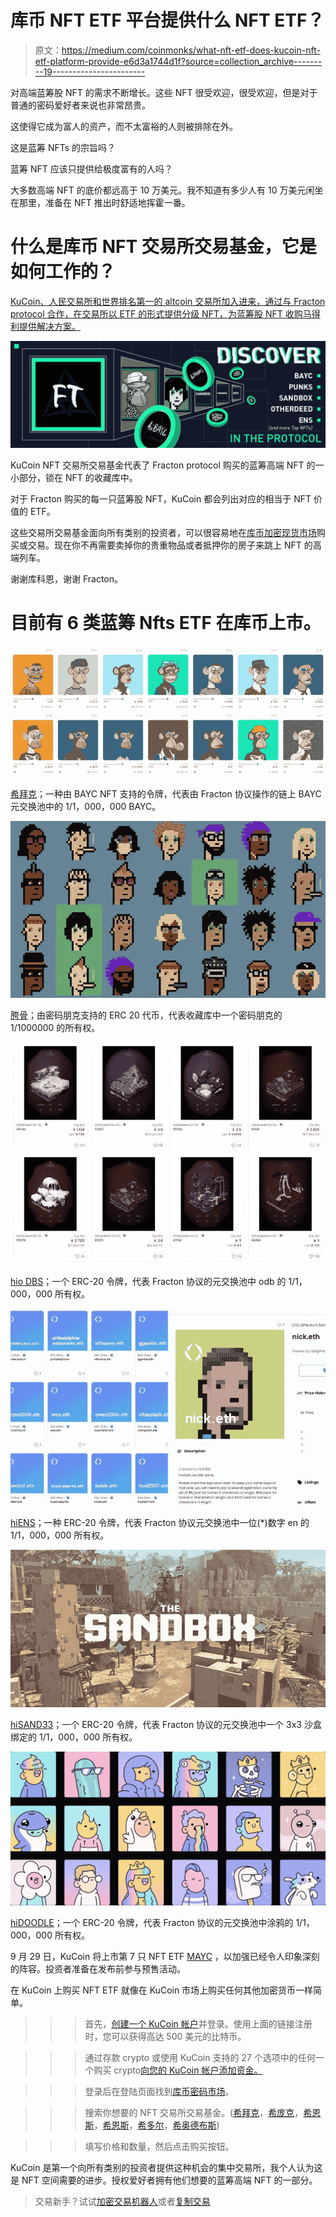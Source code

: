 # 库币 NFT ETF 平台提供什么 NFT ETF？

> 原文：<https://medium.com/coinmonks/what-nft-etf-does-kucoin-nft-etf-platform-provide-e6d3a1744d1f?source=collection_archive---------19----------------------->

对高端蓝筹股 NFT 的需求不断增长。这些 NFT 很受欢迎，很受欢迎，但是对于普通的密码爱好者来说也非常昂贵。

这使得它成为富人的资产，而不太富裕的人则被排除在外。

这是蓝筹 NFTs 的宗旨吗？

蓝筹 NFT 应该只提供给极度富有的人吗？

大多数高端 NFT 的底价都远高于 10 万美元。我不知道有多少人有 10 万美元闲坐在那里，准备在 NFT 推出时舒适地挥霍一番。

# 什么是库币 NFT 交易所交易基金，它是如何工作的？

[KuCoin、人民交易所和世界排名第一的 altcoin 交易所加入进来，通过与 Fracton protocol 合作，在交易所以 ETF 的形式提供分级 NFT，为蓝筹股 NFT 收购马得利提供解决方案。](https://www.kucoin.com/blog/all-you-need-to-know-about-fracton-protocol?utm_source=blogcommunity)

![](img/d6a54e0acc473c18c8588668450b8339.png)

KuCoin NFT 交易所交易基金代表了 Fracton protocol 购买的蓝筹高端 NFT 的一小部分，锁在 NFT 的收藏库中。

对于 Fracton 购买的每一只蓝筹股 NFT，KuCoin 都会列出对应的相当于 NFT 价值的 ETF。

这些交易所交易基金面向所有类别的投资者，可以很容易地在[库币加密现货市场](https://www.kucoin.com/markets?spm=kcWeb.B3creator.Header3.1)购买或交易。现在你不再需要卖掉你的贵重物品或者抵押你的房子来跳上 NFT 的高端列车。

谢谢库科恩，谢谢 Fracton。

# 目前有 6 类蓝筹 Nfts ETF 在库币上市。

![](img/d5d63d8c493348875e06ca340d7e01a5.png)

[希拜克](https://www.kucoin.com/news/en-nft-etf-hibayc-gets-listed-on-kucoin-world-premiere)；一种由 BAYC NFT 支持的令牌，代表由 Fracton 协议操作的链上 BAYC 元交换池中的 1/1，000，000 BAYC。

![](img/c0754003bdd9e587a032016c0d614a68.png)

[胯骨](https://www.kucoin.com/news/en-nft-etf-hipunks-gets-listed-on-kucoin-world-premiere)；由密码朋克支持的 ERC 20 代币，代表收藏库中一个密码朋克的 1/1000000 的所有权。

![](img/3e063f0930bcfa114a07a51aa97ef758.png)

[hio DBS](https://www.kucoin.com/news/en-nft-etf-hiodbs-gets-listed-on-kucoin-world-premiere)；一个 ERC-20 令牌，代表 Fracton 协议的元交换池中 odb 的 1/1，000，000 所有权。

![](img/060809abb750caaeb550b9524330b7e3.png)

[hiENS](https://www.kucoin.com/news/en-nft-etf-hiens3-gets-listed-on-kucoin-world-premiere)；一种 ERC-20 令牌，代表 Fracton 协议元交换池中一位(*)数字 en 的 1/1，000，000 所有权。

![](img/65d8ac94ab5d2be417b186130cf377eb.png)

[hiSAND33](https://www.kucoin.com/news/en-nft-etf-hisand33-gets-listed-on-kucoin-world-premiere)；一个 ERC-20 令牌，代表 Fracton 协议的元交换池中一个 3x3 沙盒绑定的 1/1，000，000 所有权。

![](img/7667593a259b2abb7ec3f4106b9f0bf1.png)

[hiDOODLE](https://www.kucoin.com/news/en-nft-etf-hidoodles-gets-listed-on-kucoin-world-premiere)；一个 ERC-20 令牌，代表 Fracton 协议的元交换池中涂鸦的 1/1，000，000 所有权。

9 月 29 日，KuCoin 将上市第 7 只 NFT ETF [MAYC](https://www.kucoin.com/news/en-introducing-the-8th-kucoin-fractional-nft-mayc) ，以加强已经令人印象深刻的阵容。投资者准备在发布前参与预售活动。

在 KuCoin 上购买 NFT ETF 就像在 KuCoin 市场上购买任何其他加密货币一样简单。

>>>首先，[创建一个 KuCoin 帐户](https://www.kucoin.com/r/rf/r395ZQJ)并登录。使用上面的链接注册时，您可以获得高达 500 美元的比特币。

>>>通过存款 crypto 或使用 KuCoin 支持的 27 个选项中的任何一个购买 crypto[向您的 KuCoin 帐户添加资金。](https://www.kucoin.com/express?spm=kcWeb.B3creator.Header2.1)

>>>登录后在登陆页面找到[库币密码市场](https://www.kucoin.com/markets?spm=kcWeb.B3creator.Header3.1)。

>>>搜索你想要的 NFT 交易所交易基金。([希拜克](https://www.kucoin.com/trade/spot/HIBAYC-USDT)，[希庞克](https://www.kucoin.com/trade/spot/HIPUNKS-USDT)，[希恩斯](https://www.kucoin.com/trade/spot/HIENS3-USDT)，[希恩斯](https://www.kucoin.com/trade/spot/HISAND33-USDT)，[希多尔](https://www.kucoin.com/trade/spot/HIDOODLES-USDT)，[希奥德布斯](https://www.kucoin.com/trade/spot/HIODBS-USDT))

>>>填写价格和数量，然后点击购买按钮。

KuCoin 是第一个向所有类别的投资者提供这种机会的集中交易所，我个人认为这是 NFT 空间需要的进步。授权爱好者拥有他们想要的蓝筹高端 NFT 的一部分。

> 交易新手？试试[加密交易机器人](/coinmonks/crypto-trading-bot-c2ffce8acb2a)或者[复制交易](/coinmonks/top-10-crypto-copy-trading-platforms-for-beginners-d0c37c7d698c)